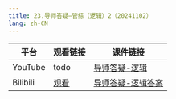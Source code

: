 ```yaml
---
title: 23.导师答疑—管综（逻辑）2（20241102）
lang: zh-CN
---
```



| 平台       | 观看链接                                                                                                                               | 课件链接                                                                                                                                                      |
|----------|------------------------------------------------------------------------------------------------------------------------------------|-----------------------------------------------------------------------------------------------------------------------------------------------------------|
| YouTube  | todo                                                                                                                               | [导师答疑-逻辑](../../public/logic/%E9%80%BB%E8%BE%91-%E6%AD%A3%E5%BC%8F%E8%AF%BE/pdf/%E5%AF%BC%E5%B8%88%E7%AD%94%E7%96%91-%E9%80%BB%E8%BE%91%20-%20sc.pdf)     |
| Bilibili | [观看](https://www.bilibili.com/video/BV1uRkKYUEfo?spm_id_from=333.788.videopod.sections&vd_source=752f1f454ebffd32e5dbe02742c48dab) | [导师答疑-逻辑答案](../../public/logic/%E9%80%BB%E8%BE%91-%E6%AD%A3%E5%BC%8F%E8%AF%BE/pdf/%E5%AF%BC%E5%B8%88%E7%AD%94%E7%96%91-%E9%80%BB%E8%BE%91%20-%20scda.pdf) |






